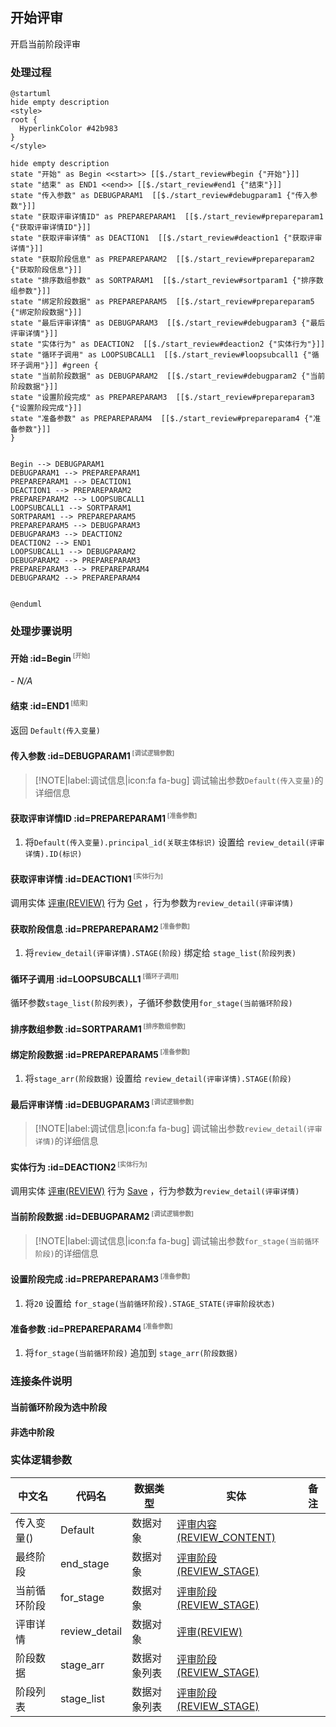 ## 开始评审 <!-- {docsify-ignore-all} -->

   开启当前阶段评审

### 处理过程

```plantuml
@startuml
hide empty description
<style>
root {
  HyperlinkColor #42b983
}
</style>

hide empty description
state "开始" as Begin <<start>> [[$./start_review#begin {"开始"}]]
state "结束" as END1 <<end>> [[$./start_review#end1 {"结束"}]]
state "传入参数" as DEBUGPARAM1  [[$./start_review#debugparam1 {"传入参数"}]]
state "获取评审详情ID" as PREPAREPARAM1  [[$./start_review#prepareparam1 {"获取评审详情ID"}]]
state "获取评审详情" as DEACTION1  [[$./start_review#deaction1 {"获取评审详情"}]]
state "获取阶段信息" as PREPAREPARAM2  [[$./start_review#prepareparam2 {"获取阶段信息"}]]
state "排序数组参数" as SORTPARAM1  [[$./start_review#sortparam1 {"排序数组参数"}]]
state "绑定阶段数据" as PREPAREPARAM5  [[$./start_review#prepareparam5 {"绑定阶段数据"}]]
state "最后评审详情" as DEBUGPARAM3  [[$./start_review#debugparam3 {"最后评审详情"}]]
state "实体行为" as DEACTION2  [[$./start_review#deaction2 {"实体行为"}]]
state "循环子调用" as LOOPSUBCALL1  [[$./start_review#loopsubcall1 {"循环子调用"}]] #green {
state "当前阶段数据" as DEBUGPARAM2  [[$./start_review#debugparam2 {"当前阶段数据"}]]
state "设置阶段完成" as PREPAREPARAM3  [[$./start_review#prepareparam3 {"设置阶段完成"}]]
state "准备参数" as PREPAREPARAM4  [[$./start_review#prepareparam4 {"准备参数"}]]
}


Begin --> DEBUGPARAM1
DEBUGPARAM1 --> PREPAREPARAM1
PREPAREPARAM1 --> DEACTION1
DEACTION1 --> PREPAREPARAM2
PREPAREPARAM2 --> LOOPSUBCALL1
LOOPSUBCALL1 --> SORTPARAM1
SORTPARAM1 --> PREPAREPARAM5
PREPAREPARAM5 --> DEBUGPARAM3
DEBUGPARAM3 --> DEACTION2
DEACTION2 --> END1
LOOPSUBCALL1 --> DEBUGPARAM2
DEBUGPARAM2 --> PREPAREPARAM3
PREPAREPARAM3 --> PREPAREPARAM4
DEBUGPARAM2 --> PREPAREPARAM4


@enduml
```


### 处理步骤说明

#### 开始 :id=Begin<sup class="footnote-symbol"> <font color=gray size=1>[开始]</font></sup>



*- N/A*
#### 结束 :id=END1<sup class="footnote-symbol"> <font color=gray size=1>[结束]</font></sup>



返回 `Default(传入变量)`

#### 传入参数 :id=DEBUGPARAM1<sup class="footnote-symbol"> <font color=gray size=1>[调试逻辑参数]</font></sup>



> [!NOTE|label:调试信息|icon:fa fa-bug]
> 调试输出参数`Default(传入变量)`的详细信息


#### 获取评审详情ID :id=PREPAREPARAM1<sup class="footnote-symbol"> <font color=gray size=1>[准备参数]</font></sup>



1. 将`Default(传入变量).principal_id(关联主体标识)` 设置给  `review_detail(评审详情).ID(标识)`

#### 获取评审详情 :id=DEACTION1<sup class="footnote-symbol"> <font color=gray size=1>[实体行为]</font></sup>



调用实体 [评审(REVIEW)](module/TestMgmt/review.md) 行为 [Get](module/TestMgmt/review#行为) ，行为参数为`review_detail(评审详情)`

#### 获取阶段信息 :id=PREPAREPARAM2<sup class="footnote-symbol"> <font color=gray size=1>[准备参数]</font></sup>



1. 将`review_detail(评审详情).STAGE(阶段)` 绑定给  `stage_list(阶段列表)`

#### 循环子调用 :id=LOOPSUBCALL1<sup class="footnote-symbol"> <font color=gray size=1>[循环子调用]</font></sup>



循环参数`stage_list(阶段列表)`，子循环参数使用`for_stage(当前循环阶段)`
#### 排序数组参数 :id=SORTPARAM1<sup class="footnote-symbol"> <font color=gray size=1>[排序数组参数]</font></sup>




#### 绑定阶段数据 :id=PREPAREPARAM5<sup class="footnote-symbol"> <font color=gray size=1>[准备参数]</font></sup>



1. 将`stage_arr(阶段数据)` 设置给  `review_detail(评审详情).STAGE(阶段)`

#### 最后评审详情 :id=DEBUGPARAM3<sup class="footnote-symbol"> <font color=gray size=1>[调试逻辑参数]</font></sup>



> [!NOTE|label:调试信息|icon:fa fa-bug]
> 调试输出参数`review_detail(评审详情)`的详细信息


#### 实体行为 :id=DEACTION2<sup class="footnote-symbol"> <font color=gray size=1>[实体行为]</font></sup>



调用实体 [评审(REVIEW)](module/TestMgmt/review.md) 行为 [Save](module/TestMgmt/review#行为) ，行为参数为`review_detail(评审详情)`

#### 当前阶段数据 :id=DEBUGPARAM2<sup class="footnote-symbol"> <font color=gray size=1>[调试逻辑参数]</font></sup>



> [!NOTE|label:调试信息|icon:fa fa-bug]
> 调试输出参数`for_stage(当前循环阶段)`的详细信息


#### 设置阶段完成 :id=PREPAREPARAM3<sup class="footnote-symbol"> <font color=gray size=1>[准备参数]</font></sup>



1. 将`20` 设置给  `for_stage(当前循环阶段).STAGE_STATE(评审阶段状态)`

#### 准备参数 :id=PREPAREPARAM4<sup class="footnote-symbol"> <font color=gray size=1>[准备参数]</font></sup>



1. 将`for_stage(当前循环阶段)` 追加到  `stage_arr(阶段数据)`


### 连接条件说明
#### 当前循环阶段为选中阶段 


#### 非选中阶段 




### 实体逻辑参数

|    中文名   |    代码名    |  数据类型    |  实体   |备注 |
| --------| --------| -------- | -------- | --------   |
|传入变量(<i class="fa fa-check"/></i>)|Default|数据对象|[评审内容(REVIEW_CONTENT)](module/TestMgmt/review_content.md)||
|最终阶段|end_stage|数据对象|[评审阶段(REVIEW_STAGE)](module/TestMgmt/review_stage.md)||
|当前循环阶段|for_stage|数据对象|[评审阶段(REVIEW_STAGE)](module/TestMgmt/review_stage.md)||
|评审详情|review_detail|数据对象|[评审(REVIEW)](module/TestMgmt/review.md)||
|阶段数据|stage_arr|数据对象列表|[评审阶段(REVIEW_STAGE)](module/TestMgmt/review_stage.md)||
|阶段列表|stage_list|数据对象列表|[评审阶段(REVIEW_STAGE)](module/TestMgmt/review_stage.md)||

